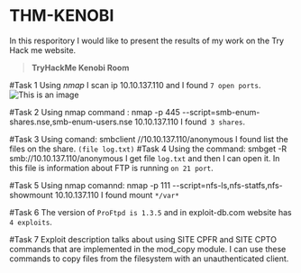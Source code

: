 # THM-KENOBI
In this resporitory I would like to present the results of my work on the Try Hack me website. 
>**TryHackMe Kenobi Room** 

#Task 1 
Using *nmap* I scan ip 10.10.137.110 and I found `7 open ports`. 
![This is an image]()

#Task 2
Using nmap command : nmap -p 445 --script=smb-enum-shares.nse,smb-enum-users.nse 10.10.137.110 I found` 3 shares`.

#Task 3
Using comand: smbclient //10.10.137.110/anonymous I found list the files on the share. `(file log.txt)`
#Task 4
Using the command: smbget -R smb://10.10.137.110/anonymous I get file `log.txt` and then I can open it. In this file is information about FTP is running `on 21 port`.

#Task 5
Using nmap comannd: nmap -p 111 --script=nfs-ls,nfs-statfs,nfs-showmount 10.10.137.110 I found mount `*/var*`

#Task 6
The version of `ProFtpd is 1.3.5` and in exploit-db.com  website has `4 exploits`. 

#Task 7
Exploit description talks about using SITE CPFR and SITE CPTO commands that are implemented in the mod_copy module. I can use these commands to copy files from the filesystem with an unauthenticated client.


